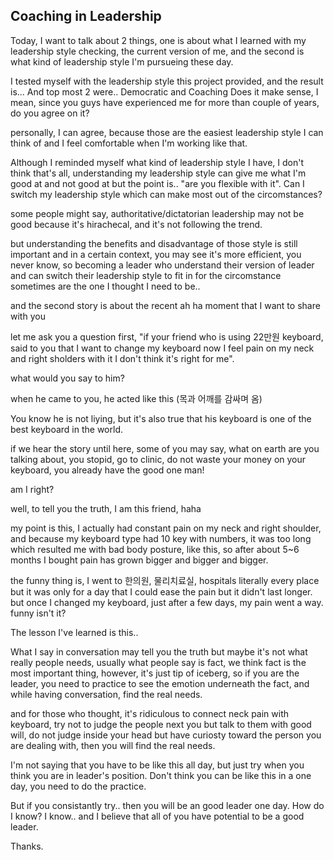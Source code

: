## Coaching in Leadership

Today, I want to talk about 2 things, one is about what I learned with my leadership style checking, the current version of me, and the second is what kind of leadership style I'm pursueing these day.

I tested myself with the leadership style this project provided, and the result is...
And top most 2 were.. Democratic and Coaching
Does it make sense, I mean, since you guys have experienced me for more than couple of years, do you agree on it? 

personally, I can agree, because those are the easiest leadership style I can think of and I feel comfortable when I'm working like that.

Although I reminded myself what kind of leadership style I have, I don't think that's all, understanding my leadership style can give me what I'm good at and not good at but the point is.. "are you flexible with it". Can I switch my leadership style which can make most out of the circomstances?

some people might say, authoritative/dictatorian leadership may not be good because it's hirachecal, and it's not following the trend. 

but understanding the benefits and disadvantage of those style is still important and in a certain context, you may see it's more efficient, you never know, so becoming a leader who understand their version of leader and can switch their leadership style to fit in for the circomstance sometimes are the one I thought I need to be..

and the second story is about the recent ah ha moment that I want to share with you

let me ask you a question first, "if your friend who is using 22만원 keyboard, said to you that I want to change my keyboard now I feel pain on my neck and right sholders with it I don't think it's right for me".

what would you say to him? 

when he came to you, he acted like this (목과 어깨를 감싸며 옴)

You know he is not liying, but it's also true that his keyboard is one of the best keyboard in the world.

if we hear the story until here, some of you may say, what on earth are you talking about, you stopid, go to clinic, do not waste your money on your keyboard, you already have the good one man!

am I right? 

well, to tell you the truth, I am this friend, haha

my point is this, I actually had constant pain on my neck and right shoulder, and because my keyboard type had 10 key with numbers, it was too long which resulted me with bad body posture, like this, so after about 5~6 months I bought pain has grown bigger and bigger and bigger.

the funny thing is, I went to 한의원, 물리치료실, hospitals literally every place but it was only for a day that I could ease the pain but it didn't last longer.
but once I changed my keyboard, just after a few days, my pain went a way. funny isn't it?

The lesson I've learned is this..

What I say in conversation may tell you the truth but maybe it's not what really people needs, usually what people say is fact, we think fact is the most important thing, however, it's just tip of iceberg, so if you are the leader, you need to practice to see the emotion underneath the fact, and while having conversation, find the real needs.

and for those who thought, it's ridiculous to connect neck pain with keyboard, try not to judge the people next you but talk to them with good will, do not judge inside your head but have curiosty toward the person you are dealing with, then you will find the real needs.

I'm not saying that you have to be like this all day, but just try when you think you are in leader's position. Don't think you can be like this in a one day, you need to do the practice.

But if you consistantly try.. then you will be an good leader one day. How do I know? I know.. and I believe that all of you have potential to be a good leader.

Thanks.


